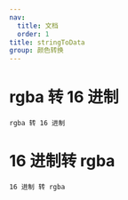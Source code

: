 ```yaml
---
nav:
  title: 文档
  order: 1
title: stringToData
group: 颜色转换
---
```


# rgba 转 16 进制

<code src="./RgbaToHex.tsx">rgba 转 16 进制</code>

# 16 进制转 rgba

<code src="./HexToRgba.tsx">16 进制 转 rgba</code>
